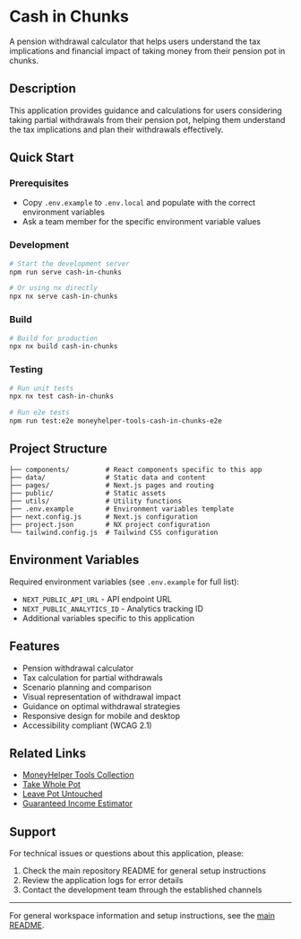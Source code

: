 # Cash in Chunks 

A pension withdrawal calculator that helps users understand the tax implications and financial impact of taking money from their pension pot in chunks.

## Description

This application provides guidance and calculations for users considering taking partial withdrawals from their pension pot, helping them understand the tax implications and plan their withdrawals effectively.

## Quick Start

### Prerequisites

- Copy `.env.example` to `.env.local` and populate with the correct environment variables
- Ask a team member for the specific environment variable values

### Development

```bash
# Start the development server
npm run serve cash-in-chunks

# Or using nx directly
npx nx serve cash-in-chunks
```

### Build

```bash
# Build for production
npx nx build cash-in-chunks
```

### Testing

```bash
# Run unit tests
npx nx test cash-in-chunks

# Run e2e tests
npm run test:e2e moneyhelper-tools-cash-in-chunks-e2e
```

## Project Structure

```
├── components/         # React components specific to this app
├── data/               # Static data and content
├── pages/              # Next.js pages and routing
├── public/             # Static assets
├── utils/              # Utility functions
├── .env.example        # Environment variables template
├── next.config.js      # Next.js configuration
├── project.json        # NX project configuration
└── tailwind.config.js  # Tailwind CSS configuration
```

## Environment Variables

Required environment variables (see `.env.example` for full list):

- `NEXT_PUBLIC_API_URL` - API endpoint URL
- `NEXT_PUBLIC_ANALYTICS_ID` - Analytics tracking ID
- Additional variables specific to this application

## Features

- Pension withdrawal calculator
- Tax calculation for partial withdrawals
- Scenario planning and comparison
- Visual representation of withdrawal impact
- Guidance on optimal withdrawal strategies
- Responsive design for mobile and desktop
- Accessibility compliant (WCAG 2.1)

## Related Links

- [MoneyHelper Tools Collection](../moneyhelper-tools/)
- [Take Whole Pot](../take-whole-pot/)
- [Leave Pot Untouched](../leave-pot-untouched/)
- [Guaranteed Income Estimator](../guaranteed-income-estimator/)

## Support

For technical issues or questions about this application, please:

1. Check the main repository README for general setup instructions
2. Review the application logs for error details
3. Contact the development team through the established channels

---

For general workspace information and setup instructions, see the [main README](../../README.md).
